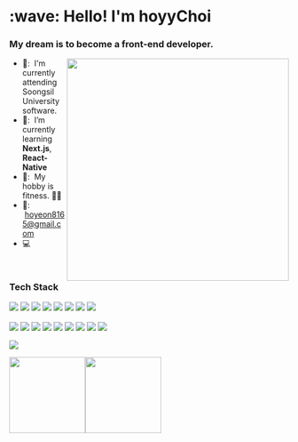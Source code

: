 <h1 align="left" id="macropower-title">:wave: Hello! I'm hoyyChoi</h1>
<h3 align="left">My dream is to become a front-end developer.</h3>


<img align='right' src="https://media.giphy.com/media/836HiJc7pgzy8iNXCn/giphy.gif" width="400" />

- 🏫: &nbsp;I'm currently attending Soongsil University software.
- 📖: &nbsp;I’m currently learning **Next.js**, **React-Native**
- 🐤: &nbsp;My hobby is fitness. 🏋🏻
- 📧: &nbsp;hoyeon8165@gmail.com
- :computer: &nbsp; 

<br>

### Tech Stack
<img src="https://img.shields.io/badge/html5-E34F26?style=flat&logo=html5&logoColor=white"/> <img src="https://img.shields.io/badge/css3-1572B6?style=flat&logo=css3&logoColor=white"/> <img src="https://img.shields.io/badge/python-3776AB?style=flat&logo=python&logoColor=white"/> <img src="https://img.shields.io/badge/javascript-F7DF1E?style=flat&logo=javascript&logoColor=white"/>
 <img src="https://img.shields.io/badge/typescript-3178C6?style=flat&logo=typescript&logoColor=white"/>
<img src="https://img.shields.io/badge/React-61DAFB?style=flat&logo=React&logoColor=white"/>
<img src="https://img.shields.io/badge/Next.js-000000?style=flat&logo=nextdotjs&logoColor=white"/>
<img src="https://img.shields.io/badge/ReactNative-00148C?style=flat&logo=React&logoColor=white"/>
<br/><br/>
<img src="https://img.shields.io/badge/redux-764ABC?style=flat&logo=redux&logoColor=white"/>
<img src="https://img.shields.io/badge/recoil-3578E5?style=flat&logo=recoil&logoColor=white"/>
<img src="https://img.shields.io/badge/git-F05032?style=flat&logo=git&logoColor=white"/>
<img src="https://img.shields.io/badge/github-181717?style=flat&logo=github&logoColor=white"/>
<img src="https://img.shields.io/badge/npm-CB3837?style=flat&logo=npm&logoColor=white"/>
<img src="https://img.shields.io/badge/vite-646CFF?style=flat&logo=vite&logoColor=white"/>
<img src="https://img.shields.io/badge/CreateReactApp-09D3AC?style=flat&logo=createreactapp&logoColor=white"/>
<img src="https://img.shields.io/badge/vercel-000000?style=flat&logo=vercel&logoColor=white"/>
<img src="https://img.shields.io/badge/netlify-00C7B7?style=flat&logo=netlify&logoColor=white"/>

<img src="https://img.shields.io/badge/styledcomponents-DB7093?style=flat&logo=styledcomponents&logoColor=white"/>


<a href="https://github.com/hoyyChoi"><img height="137px" src="https://github-readme-stats.vercel.app/api?username=hoyyChoi&hide_title=true&hide_border=true&show_icons=true&include_all_commits=true&count_public=true&line_height=21&text_color=000&icon_color=000&bg_color=0,ea6161,ffc64d,fffc4d,52fa5a&theme=graywhite" /><!-- wi*quL3fcV --><img height="137px" src="https://github-readme-stats.vercel.app/api/top-langs/?username=hoyyChoi&hide=html&hide_title=true&hide_border=true&layout=compact&langs_count=6&exclude_repo=comp426,Redventures-Movie-Quotes&text_color=000&icon_color=fff&bg_color=0,52fa5a,4dfcff,c64dff&theme=graywhite" /></a>
